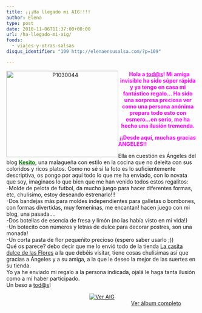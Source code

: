 ```yaml
---
title: ¡¡¡Ha llegado mi AIG!!!!
author: Elena
type: post
date: 2010-11-06T11:37:00+00:00
url: /ha-llegado-mi-aig/
foods:
  - viajes-y-otras-salsas
disqus_identifier: "109 http://elenaensusalsa.com/?p=109"

---
```

<div style="text-align: center;">
  <a href="http://elenaensusalsa.com/wp-content/uploads/2010/11/P1030044_thumb-5B3-5D.jpg"><img align="left" alt="P1030044" border="0" height="227" src="http://elenaensusalsa.com/wp-content/uploads/2010/11/P1030044_thumb-5B3-5D.jpg" style="border-bottom: 0px; border-left: 0px; border-right: 0px; border-top: 0px; display: inline; margin-left: 0px; margin-right: 0px;" title="P1030044" width="295" /></a>&nbsp;&nbsp;<span style="color: magenta;"><strong>Hola a </strong></span><a href="mailto:tod@s"><span style="color: magenta;"><strong>tod@s</strong></span></a><span style="color: magenta;"><strong>! Mi amiga invisible ha sido súper rápida y ya tengo en casa mi fantástico regalo… Ha sido una sorpresa preciosa ver como una persona anónima prepara todo esto con esmero…en serio, me ha hecho una ilusión tremenda.</strong></span>
</div>

<span style="color: magenta;"><strong>&nbsp;¡¡Desde aquí, muchas gracias ANGELES!!</strong></span>

Ella en cuestión es Ángeles del blog [**<span style="color: green;">Kesito</span>**,][1] una malagueña con estilo en la cocina que no deleita con sus coloridos y ricos platos. Como no sé si la foto es lo suficientemente descriptiva, os pongo por aquí todo lo que me ha enviado, con lo novata que soy, imaginaos lo que bien que me han venido todos estos regalitos:  
-Molde de pelota de futbol, da mucho juego para hacer diferentes formas, etc, chulísimo, estoy deseando estrenarlo!!!  
-Dos bandejas más para moldes independientes para galletas o bombones, con formas divertidas, muy femeninas, me encantan! hacen juego con mi blog, una pasada….  
-Dos botellas de esencia de fresa y limón (no las había visto en mi vida!)  
-Un botecito con números y letras de dulce para decorar postres, son una monada!  
-Un corta pasta de flor pequeñito precioso (espero saber usarlo ;))  
Qué os parece? debo decir que me lo envió todo de la tienda [La casita dulce de las Flores][2] a la que debéis visitar, tiene cosas chulísimas así que gracias a Ángeles y a&nbsp;su amiga, a la que le deseo la mejor de las suertes en su tienda.  
Yo ya he enviado mi regalo a la persona indicada, ojalá le haga tanta ilusión como a mí haber participado.   
Un beso a <tod@s>!

<div style="display: inline; float: none; margin: 0px; padding-bottom: 0px; padding-left: 0px; padding-right: 0px; padding-top: 0px;">
  <div style="text-align: center;">
    <a href="http://cid-a5354edc4ebfa1ec.skydrive.live.com/redir.aspx?page=browse&resid=A5354EDC4EBFA1EC!730&type=5" style="border-bottom: 0px; border-left: 0px; border-right: 0px; border-top: 0px;"><img alt="Ver AIG" src="http://elenaensusalsa.com/wp-content/uploads/2010/11/InlineRepresentation7dce309a-9f50-4ede-86ca-8fcdbd6dd385-5B3-5D.jpg" style="border-bottom: 0px; border-left: 0px; border-right: 0px; border-top: 0px;" /></a>
  </div>
  
  <div style="text-align: right; width: 461px;">
    <a href="http://cid-a5354edc4ebfa1ec.skydrive.live.com/redir.aspx?page=browse&resid=A5354EDC4EBFA1EC!730&type=5">Ver álbum completo</a>
  </div>
</div>

 [1]: http://kesito-angeles.blogspot.com/2010/06/gazpacho-de-sandia-y-remolacha.html
 [2]: http://lacasitadulcedelasflores.blogspot.com/

